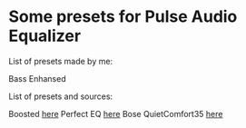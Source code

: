 # Some presets for Pulse Audio Equalizer

List of presets made by me:

Bass Enhansed

List of presets and sources:

Boosted [here](https://github.com/rsommerard/pulse-presets)
Perfect EQ [here](https://github.com/rsommerard/pulse-presets)
Bose QuietComfort35 [here](https://github.com/rsommerard/pulse-presets)